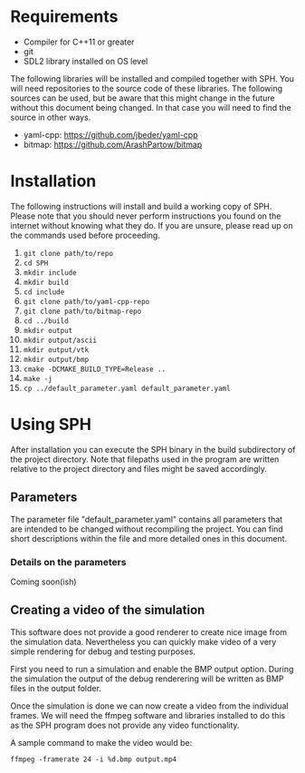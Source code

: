 # Requirements
* Compiler for C++11 or greater
* git
* SDL2 library installed on OS level

The following libraries will be installed and compiled together with SPH. You will need repositories to the source code of these libraries. The following sources can be used, but be aware that this might change in the future without this document being changed. In that case you will need to find the source in other ways.

* yaml-cpp: https://github.com/jbeder/yaml-cpp
* bitmap: https://github.com/ArashPartow/bitmap


# Installation
The following instructions will install and build a working copy of SPH. Please note that you should never perform instructions you found on the internet without knowing what they do. If you are unsure, please read up on the commands used before proceeding.

1. ```git clone path/to/repo```
2. ```cd SPH```
3. ```mkdir include```
3. ```mkdir build```
4. ```cd include```
5. ```git clone path/to/yaml-cpp-repo```
5. ```git clone path/to/bitmap-repo```
6. ```cd ../build```
7. ```mkdir output```
7. ```mkdir output/ascii```
7. ```mkdir output/vtk```
7. ```mkdir output/bmp```
7. ```cmake -DCMAKE_BUILD_TYPE=Release ..```
8. ```make -j```
9. ```cp ../default_parameter.yaml default_parameter.yaml```

# Using SPH
After installation you can execute the SPH binary in the build subdirectory of the project directory. Note that filepaths used in the program are written relative to the project directory and files might be saved accordingly.

## Parameters
The parameter file "default_parameter.yaml" contains all parameters that are intended to be changed without recompiling the project. You can find short descriptions within the file and more detailed ones in this document.

### Details on the parameters
Coming soon(ish)

## Creating a video of the simulation
This software does not provide a good renderer to create nice image from the simulation data. Nevertheless you can quickly make video of a very simple rendering for debug and testing purposes.

First you need to run a simulation and enable the BMP output option. During the simulation the output of the debug renderering will be written as BMP files in the output folder.

Once the simulation is done we can now create a video from the individual frames. We will need the ffmpeg software and libraries installed to do this as the SPH program does not provide any video functionality.

A sample command to make the video would be:

```ffmpeg -framerate 24 -i %d.bmp output.mp4```